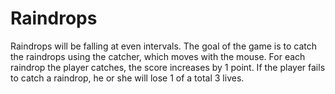 Raindrops
=========

Raindrops will be falling at even intervals. The goal of the game is to catch the raindrops using the catcher, which moves with the mouse. For each raindrop the player catches, the score increases by 1 point. If the player fails to catch a raindrop, he or she will lose 1 of a total 3 lives. 
